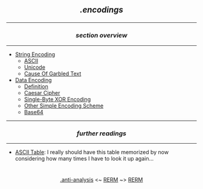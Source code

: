 ## *<p align='center'>.encodings</p>*

---
### *<p align='center'> section overview </p>*
---
* [String Encoding](String_Encoding.md)
  * [ASCII](String_Encoding.md#-ascii-)
  * [Unicode](String_Encoding.md#-unicode-)
  * [Cause Of Garbled Text](String_Encoding.md#-cause-of-garbled-text-)
* [Data Encoding](Data_Encoding.md)
  * [Definition](Data_Encoding.md#-definition-)
  * [Caesar Cipher](Data_Encoding.md#-caesar-cipher-)
  * [Single-Byte XOR Encoding](Data_Encoding.md#-single-byte-xor-encoding-)
  * [Other Simple Encoding Scheme](Data_Encoding.md#-other-simple-encoding-scheme-)
  * [Base64](Data_Encoding.md#-base64-)

---
### *<p align='center'> further readings </p>*
---
* [ASCII Table](http://www.asciitable.com/): I really should have this table memorized by now considering how many times I have to look it up again...

#
<p align='center'><a href="/contents/anti-analysis/anti-analysis.md">.anti-analysis</a> <~ <a href="/README.md#table-of-contents">RERM</a> ~> <a href="/README.md#table-of-contents">RERM</a></p>
